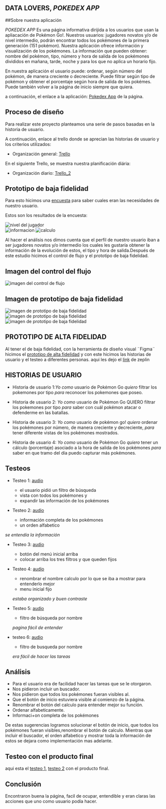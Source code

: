 ## DATA LOVERS, *POKEDEX APP*

##Sobre nuestra aplicación

*POKEDEX APP* Es una página informativa dirijida a los usuarios que usan la apliacación de Pokémon Go!. Nuestros usuarios: jugadores novatos y/o de nivel intermedio, podrán encontrar todos los pokémones de la primera generación (151 pokémon). Nuestra aplicación ofrece información y visualización de los pokémones. La información que pueden obtener: nombre del pokémon, tipo, número y hora de salida de los pokémones divididos en mañana, tarde, noche y para los que no aplica un horario fijo. 

En nuestra aplicación el usuario puede: ordenar, según número del pokémon, de manera creciente o decreciente. Puede filtrar según tipo de pokémon y obtener el porcentaje según hora de salida de los pokémes. Puede también volver a la página de inicio siempre que quiera.

a continuación, el enlace a la aplicación:
[Pokedex App](https://marineslemus007.github.io/SCL009-data-lovers/src/index.html) de la página.

## Proceso de diseño

Para realizar este proyecto planteamos una serie de pasos basadas en la historia de usuario. 

A continuación, enlace al trello donde se aprecian las historias de usuario y los criterios utilizados:

* Organización general: [Trello](https://trello.com/b/vCLMXuoN/daily-data-lovers)

En el siguiente Trello, se muestra nuestra planificación diária:

* Organización diario: [Trello_2](https://trello.com/b/NtSRecf4/data-lovers)

## Prototipo de baja fidelidad 
 
 Para esto hicimos una [encuesta](https://docs.google.com/forms/d/e/1FAIpQLSebA2aWBVW7n2An2sUnxp1CZ5NtSrGVCcvkoVuFlW3eqmIl8w/viewform?usp=sf_link)  para saber cuales eran las necesidades de nuestro usuario.

Estos son los resultados de la encuesta:

![nivel del jugador](imgs/nivel.jpeg)  
![informacion](imgs/información.jpeg)
![calculo](imgs/calculo.jpeg)  

Al hacer el  análisis nos dimos cuenta que el perfil de nuestro usuario iban a ser jugadores novatos y/o intermedio los cuales les gustaría obtener la información de la evolución de estos, el tipo y hora de salida.Después de este estudio hicimos el control de flujo y el prototipo de baja fidelidad.

## Imagen del control del flujo

![imagen del control de flujo](imgs/flujo.jpeg)

## Imagen de prototipo de baja fidelidad

![imagen de prototipo de baja fidelidad](imgs/prototipo1.jpeg)
![imagen de prototipo de baja fidelidad](imgs/prototipo2.jpeg) 
![imagen de prototipo de baja fidelidad](imgs/prorotipo3.jpeg)

## PROTOTIPO DE ALTA FIDELIDAD

Al tener el de baja fidelidad, con la herramienta de diseño visual ¨Figma¨ hicimos el  [prototipo de alta fidelidad](https://www.figma.com/proto/IBQ4CpS4A5yP83N4J0QEfJCx/Untitled?node-id=34%3A1&scaling=min-zoom&redirected=1) y con este hicimos las historias de usuario y  el testeo a diferentes personas.
aqui les dejo el [link](zpl.io/VkpdpAv) de zeplin

## HISTORIAS DE USUARIO

* Historia de usuario 1:_Yo como_ usuario de Pokémon Go _quiero_ filtrar los pokemones por tipo _para_ reconocer los pokemones que poseo.

* Historia de usuario 2: _Yo como_ usuario de Pokémon Go QUIERO filtrar los pokemones por tipo _para_ saber con cuál pokémon atacar o defenderme en las batallas.

* Historia de usuario 3: _Yo como_ usuario de pokémon go! _quiero_ ordenar los pokémones por número, de manera creciente y decreciente, _para_ tener diferente vistas de los pokémones mostrados.

* Historia de usuario 4: _Yo como_ usuario de Pokémon Go _quiero_ tener un cálculo (porcentaje) asociado a la hora de salida de los pokémones _para_ saber en que tramo del día puedo capturar más pokémones.

## Testeos

 
* Testeo 1: [audio](https://soundcloud.com/dharma-herrera/beta)

  * el usuario pidió un filtro de búsqueda 
  * vista con todos los pokémones y
  * expandir las información de los pokémones

* Testeo 2: [audio](https://soundcloud.com/dharma-herrera/gelen)  

  * información completa de los pokémones
  * un orden alfabetico
  
 _se entendía la información_


* Testeo 3: [audio](https://soundcloud.com/dharma-herrera/nohemi)

  * botón del menú inicial arriba
  * colocar arriba los tres filtros y que queden fijos  

* Testeo 4: [audio](https://soundcloud.com/dharma-herrera/stefany)

  * renombrar el nombre calculo por lo que se iba a mostrar para entenderlo mejor
  * menu inicial fijo

  _estaba organizado y buen contraste_


* Testeo 5: [audio](https://soundcloud.com/dharma-herrera/urzula)

  * filtro de búsqueda por nombre

  _pagina fácil de entender_


* testeo 6: [audio](https://soundcloud.com/dharma-herrera/ignacio)

  * filtro de busqueda por nombre

  _era fácil de hacer las tareas_

## Análisis

* Para el usuario era de facilidad hacer las tareas que se le otorgaron.  
* Nos pidieron incluir un buscador.
* Nos pidieron que todos los pokémones fueran  visibles al.
* Que el botón de inicio estuviera visible al comienzo de la página.
* Renombrar el botón del calculo para entender mejor su función.
* Ordenar alfabeticamente.
* Informaci+on completa de los pokémones

De estas  sugerencias logramos solucionar el botón de inicio, que todos los pokémones fueran visibles,renombrar  el botón de calculo. Mientras que incluir el buscador,  el orden alfabetico y mostrar toda la información de estos se dejara como  implementación mas adelante.


## Testeo con el producto final

aqui esta el [testeo 1](https://www.loom.com/share/ef16a9eae59d4f1e85d14458e0e21ad7), [testeo 2](https://www.loom.com/share/78fc0e874a9f4e56b12b099040723b32) con el producto final.

## Conclusión 

Encontraron buena la página, facil de ocupar, entendible y eran claras las acciones que uno como usuario podía hacer. 